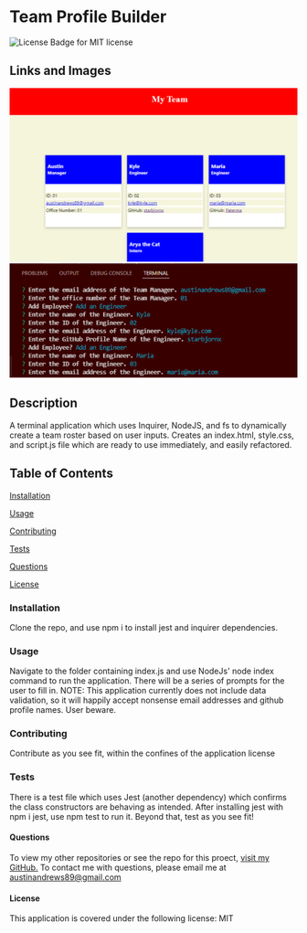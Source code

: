 # Team Profile Builder
  ![License Badge for MIT license](https://img.shields.io/badge/license-MIT-blue)

  ## Links and Images
  ![An image of a small team roster with 4 members](/Assets/PagePreview.png)
  ![An image of some of the application prompts in terminal](/Assets/TerminalPreview.png)


  ## Description 
  A terminal application which uses Inquirer, NodeJS, and fs to dynamically create a team roster based on user inputs. Creates an index.html, style.css, and script.js file which are ready to use immediately, and easily refactored.
  
  ## Table of Contents 
  [Installation](#installation)
  
  [Usage](#usage)
  
  [Contributing](#contributing)
  
  [Tests](#tests)
  
  [Questions](#questions)

  [License](#license)
  
  
  ### Installation 
  Clone the repo, and use npm i to install jest and inquirer dependencies.
  
  ### Usage 
  Navigate to the folder containing index.js and use NodeJs' node index command to run the application. There will be a series of prompts for the user to fill in. NOTE: This application currently does not include data validation, so it will happily accept nonsense email addresses and github profile names. User beware.
  
  ### Contributing 
  Contribute as you see fit, within the confines of the application license
  
  ### Tests 
  There is a test file which uses Jest (another dependency) which confirms the class constructors are behaving as intended. After installing jest with npm i jest, use npm test to run it. Beyond that, test as you see fit!
  
  #### Questions 
  To view my other repositories or see the repo for this proect, [visit my GitHub.](https://github.com/Capricious150)
  To contact me with questions, please email me at <austinandrews89@gmail.com>

  #### License
  This application is covered under the following license: MIT
